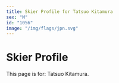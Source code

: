 ```yaml
---
title: Skier Profile for Tatsuo Kitamura
sex: "M"
id: "1056"
image: "/img/flags/jpn.svg" 
---
```


# Skier Profile

This page is for: Tatsuo Kitamura.
    